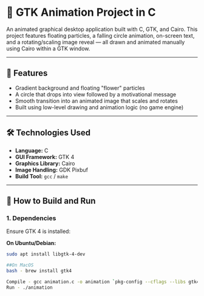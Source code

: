 # 🌸 GTK Animation Project in C

An animated graphical desktop application built with C, GTK, and Cairo. This project features floating particles, a falling circle animation, on-screen text, and a rotating/scaling image reveal — all drawn and animated manually using Cairo within a GTK window.

---

## 🎯 Features

- Gradient background and floating "flower" particles  
- A circle that drops into view followed by a motivational message  
- Smooth transition into an animated image that scales and rotates  
- Built using low-level drawing and animation logic (no game engine)

---

## 🛠 Technologies Used

- **Language:** C  
- **GUI Framework:** GTK 4  
- **Graphics Library:** Cairo  
- **Image Handling:** GDK Pixbuf  
- **Build Tool:** `gcc` / `make`

---

## 🚀 How to Build and Run

### 1. Dependencies

Ensure GTK 4 is installed:

**On Ubuntu/Debian:**
```bash
sudo apt install libgtk-4-dev

##On MacOS
bash - brew install gtk4

Compile - gcc animation.c -o animation `pkg-config --cflags --libs gtk4` -lm
Run - ./animation




